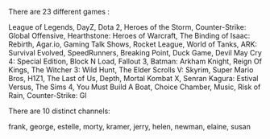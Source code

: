 There are 23 different games : 


League of Legends,
DayZ,
Dota 2,
Heroes of the Storm,
Counter-Strike: Global Offensive,
Hearthstone: Heroes of Warcraft,
The Binding of Isaac: Rebirth,
Agar.io,
Gaming Talk Shows,
Rocket League,
World of Tanks,
ARK: Survival Evolved,
SpeedRunners,
Breaking Point,
Duck Game,
Devil May Cry 4: Special Edition,
Block N Load,
Fallout 3,
Batman: Arkham Knight,
Reign Of Kings,
The Witcher 3: Wild Hunt,
The Elder Scrolls V: Skyrim,
Super Mario Bros,
H1Z1,
The Last of Us,
Depth,
Mortal Kombat X,
Senran Kagura: Estival Versus,
The Sims 4,
You Must Build A Boat,
Choice Chamber,
Music,
Risk of Rain,
Counter-Strike: Gl


There are 10 distinct channels:


frank,
george,
estelle,
morty,
kramer,
jerry,
helen,
newman,
elaine,
susan

